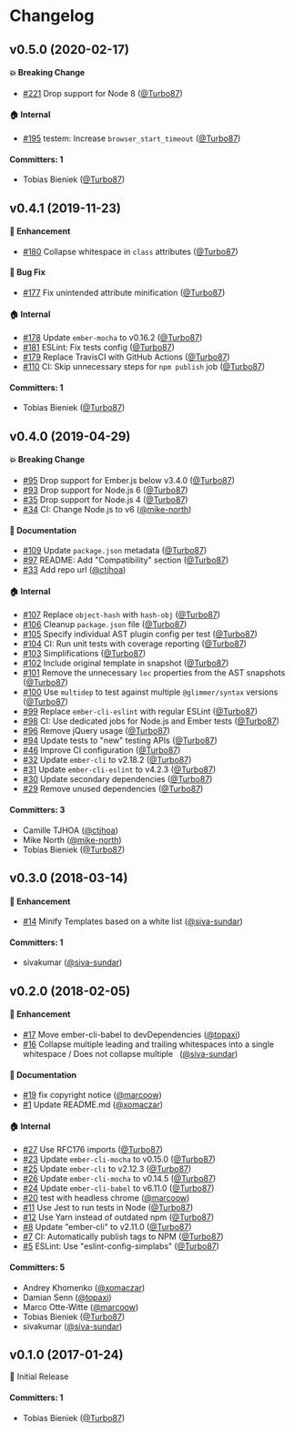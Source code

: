 # Changelog

## v0.5.0 (2020-02-17)

#### :boom: Breaking Change
* [#221](https://github.com/simplabs/ember-hbs-minifier/pull/221) Drop support for Node 8 ([@Turbo87](https://github.com/Turbo87))

#### :house: Internal
* [#195](https://github.com/simplabs/ember-hbs-minifier/pull/195) testem: Increase `browser_start_timeout` ([@Turbo87](https://github.com/Turbo87))

#### Committers: 1
- Tobias Bieniek ([@Turbo87](https://github.com/Turbo87))


## v0.4.1 (2019-11-23)

#### :rocket: Enhancement
* [#180](https://github.com/simplabs/ember-hbs-minifier/pull/180) Collapse whitespace in `class` attributes ([@Turbo87](https://github.com/Turbo87))

#### :bug: Bug Fix
* [#177](https://github.com/simplabs/ember-hbs-minifier/pull/177) Fix unintended attribute minification ([@Turbo87](https://github.com/Turbo87))

#### :house: Internal
* [#178](https://github.com/simplabs/ember-hbs-minifier/pull/178) Update `ember-mocha` to v0.16.2 ([@Turbo87](https://github.com/Turbo87))
* [#181](https://github.com/simplabs/ember-hbs-minifier/pull/181) ESLint: Fix tests config ([@Turbo87](https://github.com/Turbo87))
* [#179](https://github.com/simplabs/ember-hbs-minifier/pull/179) Replace TravisCI with GitHub Actions ([@Turbo87](https://github.com/Turbo87))
* [#110](https://github.com/simplabs/ember-hbs-minifier/pull/110) CI: Skip unnecessary steps for `npm publish` job ([@Turbo87](https://github.com/Turbo87))

#### Committers: 1
- Tobias Bieniek ([@Turbo87](https://github.com/Turbo87))


## v0.4.0 (2019-04-29)

#### :boom: Breaking Change
* [#95](https://github.com/simplabs/ember-hbs-minifier/pull/95) Drop support for Ember.js below v3.4.0 ([@Turbo87](https://github.com/Turbo87))
* [#93](https://github.com/simplabs/ember-hbs-minifier/pull/93) Drop support for Node.js 6 ([@Turbo87](https://github.com/Turbo87))
* [#35](https://github.com/simplabs/ember-hbs-minifier/pull/35) Drop support for Node.js 4 ([@Turbo87](https://github.com/Turbo87))
* [#34](https://github.com/simplabs/ember-hbs-minifier/pull/34) CI: Change Node.js to v6 ([@mike-north](https://github.com/mike-north))

#### :memo: Documentation
* [#109](https://github.com/simplabs/ember-hbs-minifier/pull/109) Update `package.json` metadata ([@Turbo87](https://github.com/Turbo87))
* [#97](https://github.com/simplabs/ember-hbs-minifier/pull/97) README: Add "Compatibility" section ([@Turbo87](https://github.com/Turbo87))
* [#33](https://github.com/simplabs/ember-hbs-minifier/pull/33) Add repo url ([@ctjhoa](https://github.com/ctjhoa))

#### :house: Internal
* [#107](https://github.com/simplabs/ember-hbs-minifier/pull/107) Replace `object-hash` with `hash-obj` ([@Turbo87](https://github.com/Turbo87))
* [#106](https://github.com/simplabs/ember-hbs-minifier/pull/106) Cleanup `package.json` file ([@Turbo87](https://github.com/Turbo87))
* [#105](https://github.com/simplabs/ember-hbs-minifier/pull/105) Specify individual AST plugin config per test ([@Turbo87](https://github.com/Turbo87))
* [#104](https://github.com/simplabs/ember-hbs-minifier/pull/104) CI: Run unit tests with coverage reporting ([@Turbo87](https://github.com/Turbo87))
* [#103](https://github.com/simplabs/ember-hbs-minifier/pull/103) Simplifications ([@Turbo87](https://github.com/Turbo87))
* [#102](https://github.com/simplabs/ember-hbs-minifier/pull/102) Include original template in snapshot ([@Turbo87](https://github.com/Turbo87))
* [#101](https://github.com/simplabs/ember-hbs-minifier/pull/101) Remove the unnecessary `loc` properties from the AST snapshots ([@Turbo87](https://github.com/Turbo87))
* [#100](https://github.com/simplabs/ember-hbs-minifier/pull/100) Use `multidep` to test against multiple `@glimmer/syntax` versions ([@Turbo87](https://github.com/Turbo87))
* [#99](https://github.com/simplabs/ember-hbs-minifier/pull/99) Replace `ember-cli-eslint` with regular ESLint ([@Turbo87](https://github.com/Turbo87))
* [#98](https://github.com/simplabs/ember-hbs-minifier/pull/98)  CI: Use dedicated jobs for Node.js and Ember tests  ([@Turbo87](https://github.com/Turbo87))
* [#96](https://github.com/simplabs/ember-hbs-minifier/pull/96) Remove jQuery usage ([@Turbo87](https://github.com/Turbo87))
* [#94](https://github.com/simplabs/ember-hbs-minifier/pull/94) Update tests to "new" testing APIs ([@Turbo87](https://github.com/Turbo87))
* [#46](https://github.com/simplabs/ember-hbs-minifier/pull/46) Improve CI configuration ([@Turbo87](https://github.com/Turbo87))
* [#32](https://github.com/simplabs/ember-hbs-minifier/pull/32) Update `ember-cli` to v2.18.2 ([@Turbo87](https://github.com/Turbo87))
* [#31](https://github.com/simplabs/ember-hbs-minifier/pull/31) Update `ember-cli-eslint` to v4.2.3 ([@Turbo87](https://github.com/Turbo87))
* [#30](https://github.com/simplabs/ember-hbs-minifier/pull/30) Update secondary dependencies ([@Turbo87](https://github.com/Turbo87))
* [#29](https://github.com/simplabs/ember-hbs-minifier/pull/29) Remove unused dependencies ([@Turbo87](https://github.com/Turbo87))

#### Committers: 3
- Camille TJHOA ([@ctjhoa](https://github.com/ctjhoa))
- Mike North ([@mike-north](https://github.com/mike-north))
- Tobias Bieniek ([@Turbo87](https://github.com/Turbo87))


## v0.3.0 (2018-03-14)

#### :rocket: Enhancement
* [#14](https://github.com/simplabs/ember-hbs-minifier/pull/14) Minify Templates based on a white list ([@siva-sundar](https://github.com/siva-sundar))

#### Committers: 1
- sivakumar ([@siva-sundar](https://github.com/siva-sundar))


## v0.2.0 (2018-02-05)

#### :rocket: Enhancement
* [#17](https://github.com/simplabs/ember-hbs-minifier/pull/17) Move ember-cli-babel to devDependencies ([@topaxi](https://github.com/topaxi))
* [#16](https://github.com/simplabs/ember-hbs-minifier/pull/16) Collapse multiple leading and trailing whitespaces into a single whitespace / Does not collapse multiple &nbsp; ([@siva-sundar](https://github.com/siva-sundar))

#### :memo: Documentation
* [#19](https://github.com/simplabs/ember-hbs-minifier/pull/19) fix copyright notice ([@marcoow](https://github.com/marcoow))
* [#1](https://github.com/simplabs/ember-hbs-minifier/pull/1) Update README.md ([@xomaczar](https://github.com/xomaczar))

#### :house: Internal
* [#27](https://github.com/simplabs/ember-hbs-minifier/pull/27) Use RFC176 imports ([@Turbo87](https://github.com/Turbo87))
* [#23](https://github.com/simplabs/ember-hbs-minifier/pull/23) Update `ember-cli-mocha` to v0.15.0 ([@Turbo87](https://github.com/Turbo87))
* [#25](https://github.com/simplabs/ember-hbs-minifier/pull/25) Update `ember-cli` to v2.12.3 ([@Turbo87](https://github.com/Turbo87))
* [#26](https://github.com/simplabs/ember-hbs-minifier/pull/26) Update `ember-cli-mocha` to v0.14.5 ([@Turbo87](https://github.com/Turbo87))
* [#24](https://github.com/simplabs/ember-hbs-minifier/pull/24) Update `ember-cli-babel` to v6.11.0 ([@Turbo87](https://github.com/Turbo87))
* [#20](https://github.com/simplabs/ember-hbs-minifier/pull/20) test with headless chrome ([@marcoow](https://github.com/marcoow))
* [#11](https://github.com/simplabs/ember-hbs-minifier/pull/11) Use Jest to run tests in Node ([@Turbo87](https://github.com/Turbo87))
* [#12](https://github.com/simplabs/ember-hbs-minifier/pull/12) Use Yarn instead of outdated npm ([@Turbo87](https://github.com/Turbo87))
* [#8](https://github.com/simplabs/ember-hbs-minifier/pull/8) Update "ember-cli" to v2.11.0 ([@Turbo87](https://github.com/Turbo87))
* [#7](https://github.com/simplabs/ember-hbs-minifier/pull/7) CI: Automatically publish tags to NPM ([@Turbo87](https://github.com/Turbo87))
* [#5](https://github.com/simplabs/ember-hbs-minifier/pull/5) ESLint: Use "eslint-config-simplabs" ([@Turbo87](https://github.com/Turbo87))

#### Committers: 5
- Andrey Khomenko ([@xomaczar](https://github.com/xomaczar))
- Damian Senn ([@topaxi](https://github.com/topaxi))
- Marco Otte-Witte ([@marcoow](https://github.com/marcoow))
- Tobias Bieniek ([@Turbo87](https://github.com/Turbo87))
- sivakumar ([@siva-sundar](https://github.com/siva-sundar))


## v0.1.0 (2017-01-24)

:rocket: Initial Release

#### Committers: 1
- Tobias Bieniek ([@Turbo87](https://github.com/Turbo87))
